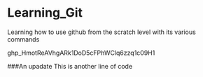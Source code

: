 # Learning_Git
Learning how to use github from the scratch level with its various commands

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

###An upadate
This is another line of code
